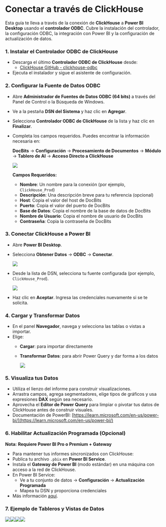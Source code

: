 # Conectar a través de ClickHouse

Esta guía te lleva a través de la conexión de **ClickHouse** a **Power BI Desktop** usando el **controlador ODBC**. Cubre la instalación del controlador, la configuración ODBC, la integración con Power BI y la configuración de actualización de datos.

### 1. Instalar el Controlador ODBC de ClickHouse

* Descarga el último **Controlador ODBC de ClickHouse** desde:
  * [ClickHouse GitHub - clickhouse-odbc](https://github.com/ClickHouse/clickhouse-odbc)
* Ejecuta el instalador y sigue el asistente de configuración.

### 2. Configurar la Fuente de Datos ODBC

* Abre **Administrador de Fuentes de Datos ODBC (64 bits)** a través del Panel de Control o la Búsqueda de Windows.
* Ve a la pestaña **DSN del Sistema** y haz clic en **Agregar**.
* Selecciona **Controlador ODBC de ClickHouse** de la lista y haz clic en **Finalizar**.
*   Completa los campos requeridos. Puedes encontrar la información necesaria en:

    **DocBits** → **Configuración** → **Procesamiento de Documentos** → **Módulo** → **Tablero de AI** → **Acceso Directo a ClickHouse**

    ![](https://docs.docbits.com/~gitbook/image?url=https%3A%2F%2F578966019-files.gitbook.io%2F%7E%2Ffiles%2Fv0%2Fb%2Fgitbook-x-prod.appspot.com%2Fo%2Fspaces%252FT2n2w4uDCJvv7CJ5zrdk%252Fuploads%252FNkgb8IJ4dQVRnJ4gpqH0%252Fimage.png%3Falt%3Dmedia%26token%3D27d97e71-dd81-488a-851f-e7d659ad4992\&width=768\&dpr=4\&quality=100\&sign=88a4a589\&sv=2)

    **Campos Requeridos:**

    * **Nombre**: Un nombre para la conexión (por ejemplo, `ClickHouse_Prod`)
    * **Descripción**: Una descripción breve para tu referencia (opcional)
    * **Host**: Copia el valor del host de DocBits
    * **Puerto**: Copia el valor del puerto de DocBits
    * **Base de Datos**: Copia el nombre de la base de datos de DocBits
    * **Nombre de Usuario**: Copia el nombre de usuario de DocBits
    * **Contraseña**: Copia la contraseña de DocBits

### 3. Conectar ClickHouse a Power BI

* Abre **Power BI Desktop**.
*   Selecciona **Obtener Datos** → **ODBC** → **Conectar**.

    ![](https://docs.docbits.com/~gitbook/image?url=https%3A%2F%2F578966019-files.gitbook.io%2F%7E%2Ffiles%2Fv0%2Fb%2Fgitbook-x-prod.appspot.com%2Fo%2Fspaces%252FT2n2w4uDCJvv7CJ5zrdk%252Fuploads%252F1aIDfi4Rj6WD9oXsvUjt%252/Screenshot%25202025-05-19%2520163621.png%3Falt%3Dmedia%26token%3D4ec15da7-fa79-4b9e-a83b-cb4b0a545cfd\&width=768\&dpr=4\&quality=100\&sign=59fba2e3\&sv=2)
*   Desde la lista de DSN, selecciona tu fuente configurada (por ejemplo, `ClickHouse_Prod`).

    ![](https://docs.docbits.com/~gitbook/image?url=https%3A%2F%2F578966019-files.gitbook.io%2F%7E%2Ffiles%2Fv0%2Fb%2Fgitbook-x-prod.appspot.com%2Fo%2Fspaces%252FT2n2w4uDCJvv7CJ5zrdk%252Fuploads%252FgDWq5vmtqfAGAQEY0SAX%252/Screenshot%25202025-05-19%2520163823.png%3Falt%3Dmedia%26token%3D443435ac-82ba-40de-a4d1-17611afebb6a\&width=768\&dpr=4\&quality=100\&sign=c0c7d7ae\&sv=2)
* Haz clic en **Aceptar**. Ingresa las credenciales nuevamente si se te solicita.

### 4. Cargar y Transformar Datos

* En el panel **Navegador**, navega y selecciona las tablas o vistas a importar.
* Elige:
  * **Cargar**: para importar directamente
  *   **Transformar Datos**: para abrir Power Query y dar forma a los datos

      ![](https://docs.docbits.com/~gitbook/image?url=https%3A%2F%2F578966019-files.gitbook.io%2F%7E%2Ffiles%2Fv0%2Fb%2Fgitbook-x-prod.appspot.com%2Fo%2Fspaces%252FT2n2w4uDCJvv7CJ5zrdk%252Fuploads%252F2lrWi9PduJgVQGHQMmhX%252/Screenshot%25202025-05-19%2520164134.png%3Falt%3Dmedia%26token%3D135c45ad-a7ca-4f01-a2f0-07998397f4d9\&width=768\&dpr=4\&quality=100\&sign=e27f4d93\&sv=2)

### 5. Visualiza tus Datos

* Utiliza el lienzo del informe para construir visualizaciones.
* Arrastra campos, agrega segmentadores, elige tipos de gráficos y usa expresiones **DAX** según sea necesario.
* Aprovecha el **Editor de Power Query** para limpiar o pivotar tus datos de ClickHouse antes de construir visuales.
* Documentación de PowerBI: [https://learn.microsoft.com/en-us/power-bi/](https://learn.microsoft.com/en-us/power-bi/)

### 6. Habilitar Actualización Programada (Opcional)

**Nota:** **Requiere Power BI Pro o Premium + Gateway**

* Para mantener tus informes sincronizados con ClickHouse:
* Publica tu archivo `.pbix` en **Power BI Service**.
* Instala el **Gateway de Power BI** (modo estándar) en una máquina con acceso a la red de ClickHouse.
* En Power BI Service:
  * Ve a tu conjunto de datos → **Configuración** → **Actualización Programada**
  * Mapea tu DSN y proporciona credenciales
* Más información [aquí](https://learn.microsoft.com/en-us/power-bi/connect-data/service-gateway-deployment-guidance).

### 7. Ejemplo de Tableros y Vistas de Datos

![](../../.gitbook/assets/example_4.avif)![](../../.gitbook/assets/example_3.avif)![](../../.gitbook/assets/example_2.avif)![](../../.gitbook/assets/example_1.avif)

